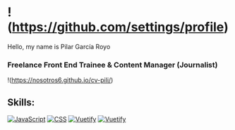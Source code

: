 # !(https://github.com/settings/profile) 
Hello, my name is Pilar García Royo
### Freelance Front End Trainee & Content Manager (Journalist)
!(https://nosotros6.github.io/cv-pili/)

## Skills:
[![JavaScript](https://img.shields.io/badge/JavaScript-999999?style=for-the-badge&logo=javascript&logoColor=white&labelColor=101010)]()
[![CSS](https://img.shields.io/badge/CSS-999999?style=for-the-badge&logo=css3&logoColor=white&labelColor=101010)]()
[![Vuetify](https://img.shields.io/badge/Vuetify-999999?style=for-the-badge&logo=vuetify&logoColor=white&labelColor=101010)]()
[![Vuetify](https://img.shields.io/badge/Bootstrap-999999?style=for-the-badge&logo=bootstrap&logoColor=white&labelColor=101010)]()

